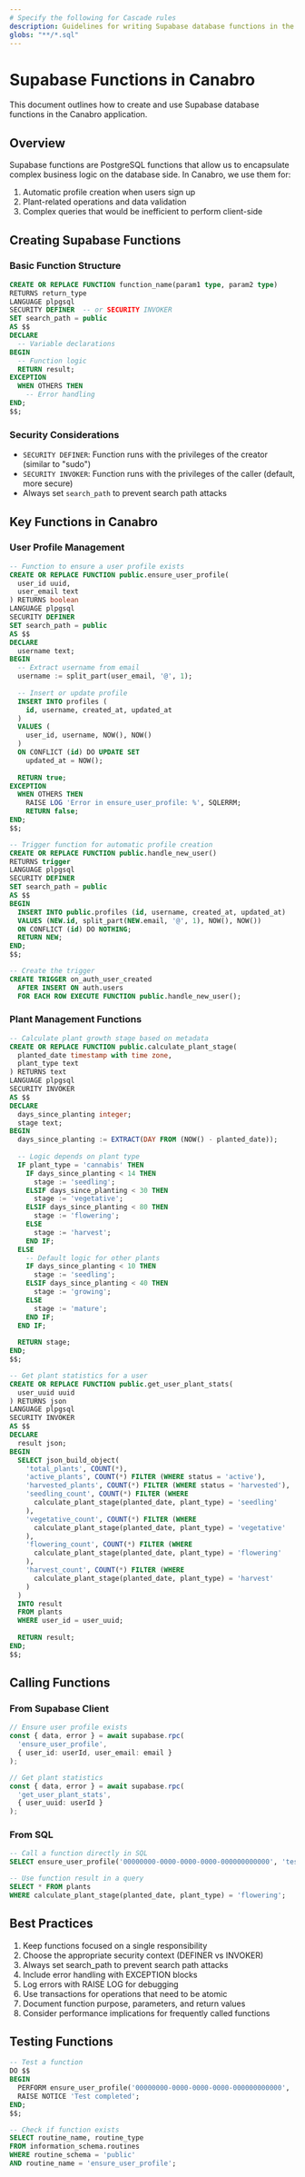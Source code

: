 ```yaml
---
# Specify the following for Cascade rules
description: Guidelines for writing Supabase database functions in the context of Canabro app
globs: "**/*.sql"
---
```


# Supabase Functions in Canabro

This document outlines how to create and use Supabase database functions in the Canabro application.

## Overview

Supabase functions are PostgreSQL functions that allow us to encapsulate complex business logic on the database side. In Canabro, we use them for:

1. Automatic profile creation when users sign up
2. Plant-related operations and data validation
3. Complex queries that would be inefficient to perform client-side

## Creating Supabase Functions

### Basic Function Structure

```sql
CREATE OR REPLACE FUNCTION function_name(param1 type, param2 type)
RETURNS return_type
LANGUAGE plpgsql
SECURITY DEFINER  -- or SECURITY INVOKER
SET search_path = public
AS $$
DECLARE
  -- Variable declarations
BEGIN
  -- Function logic
  RETURN result;
EXCEPTION
  WHEN OTHERS THEN
    -- Error handling
END;
$$;
```

### Security Considerations

- `SECURITY DEFINER`: Function runs with the privileges of the creator (similar to "sudo")
- `SECURITY INVOKER`: Function runs with the privileges of the caller (default, more secure)
- Always set `search_path` to prevent search path attacks

## Key Functions in Canabro

### User Profile Management

```sql
-- Function to ensure a user profile exists
CREATE OR REPLACE FUNCTION public.ensure_user_profile(
  user_id uuid,
  user_email text
) RETURNS boolean
LANGUAGE plpgsql
SECURITY DEFINER
SET search_path = public
AS $$
DECLARE
  username text;
BEGIN
  -- Extract username from email
  username := split_part(user_email, '@', 1);
  
  -- Insert or update profile
  INSERT INTO profiles (
    id, username, created_at, updated_at
  )
  VALUES (
    user_id, username, NOW(), NOW()
  )
  ON CONFLICT (id) DO UPDATE SET
    updated_at = NOW();
    
  RETURN true;
EXCEPTION
  WHEN OTHERS THEN
    RAISE LOG 'Error in ensure_user_profile: %', SQLERRM;
    RETURN false;
END;
$$;

-- Trigger function for automatic profile creation
CREATE OR REPLACE FUNCTION public.handle_new_user()
RETURNS trigger
LANGUAGE plpgsql
SECURITY DEFINER
SET search_path = public
AS $$
BEGIN
  INSERT INTO public.profiles (id, username, created_at, updated_at)
  VALUES (NEW.id, split_part(NEW.email, '@', 1), NOW(), NOW())
  ON CONFLICT (id) DO NOTHING;
  RETURN NEW;
END;
$$;

-- Create the trigger
CREATE TRIGGER on_auth_user_created
  AFTER INSERT ON auth.users
  FOR EACH ROW EXECUTE FUNCTION public.handle_new_user();
```

### Plant Management Functions

```sql
-- Calculate plant growth stage based on metadata
CREATE OR REPLACE FUNCTION public.calculate_plant_stage(
  planted_date timestamp with time zone,
  plant_type text
) RETURNS text
LANGUAGE plpgsql
SECURITY INVOKER
AS $$
DECLARE
  days_since_planting integer;
  stage text;
BEGIN
  days_since_planting := EXTRACT(DAY FROM (NOW() - planted_date));
  
  -- Logic depends on plant type
  IF plant_type = 'cannabis' THEN
    IF days_since_planting < 14 THEN
      stage := 'seedling';
    ELSIF days_since_planting < 30 THEN
      stage := 'vegetative';
    ELSIF days_since_planting < 80 THEN
      stage := 'flowering';
    ELSE
      stage := 'harvest';
    END IF;
  ELSE
    -- Default logic for other plants
    IF days_since_planting < 10 THEN
      stage := 'seedling';
    ELSIF days_since_planting < 40 THEN
      stage := 'growing';
    ELSE
      stage := 'mature';
    END IF;
  END IF;
  
  RETURN stage;
END;
$$;

-- Get plant statistics for a user
CREATE OR REPLACE FUNCTION public.get_user_plant_stats(
  user_uuid uuid
) RETURNS json
LANGUAGE plpgsql
SECURITY INVOKER
AS $$
DECLARE
  result json;
BEGIN
  SELECT json_build_object(
    'total_plants', COUNT(*),
    'active_plants', COUNT(*) FILTER (WHERE status = 'active'),
    'harvested_plants', COUNT(*) FILTER (WHERE status = 'harvested'),
    'seedling_count', COUNT(*) FILTER (WHERE 
      calculate_plant_stage(planted_date, plant_type) = 'seedling'
    ),
    'vegetative_count', COUNT(*) FILTER (WHERE 
      calculate_plant_stage(planted_date, plant_type) = 'vegetative'
    ),
    'flowering_count', COUNT(*) FILTER (WHERE 
      calculate_plant_stage(planted_date, plant_type) = 'flowering'
    ),
    'harvest_count', COUNT(*) FILTER (WHERE 
      calculate_plant_stage(planted_date, plant_type) = 'harvest'
    )
  )
  INTO result
  FROM plants
  WHERE user_id = user_uuid;
  
  RETURN result;
END;
$$;
```

## Calling Functions

### From Supabase Client

```typescript
// Ensure user profile exists
const { data, error } = await supabase.rpc(
  'ensure_user_profile',
  { user_id: userId, user_email: email }
);

// Get plant statistics
const { data, error } = await supabase.rpc(
  'get_user_plant_stats',
  { user_uuid: userId }
);
```

### From SQL

```sql
-- Call a function directly in SQL
SELECT ensure_user_profile('00000000-0000-0000-0000-000000000000', 'test@example.com');

-- Use function result in a query
SELECT * FROM plants
WHERE calculate_plant_stage(planted_date, plant_type) = 'flowering';
```

## Best Practices

1. Keep functions focused on a single responsibility
2. Choose the appropriate security context (DEFINER vs INVOKER)
3. Always set search_path to prevent search path attacks
4. Include error handling with EXCEPTION blocks
5. Log errors with RAISE LOG for debugging
6. Use transactions for operations that need to be atomic
7. Document function purpose, parameters, and return values
8. Consider performance implications for frequently called functions

## Testing Functions

```sql
-- Test a function
DO $$
BEGIN
  PERFORM ensure_user_profile('00000000-0000-0000-0000-000000000000', 'test@example.com');
  RAISE NOTICE 'Test completed';
END;
$$;

-- Check if function exists
SELECT routine_name, routine_type
FROM information_schema.routines
WHERE routine_schema = 'public'
AND routine_name = 'ensure_user_profile';
